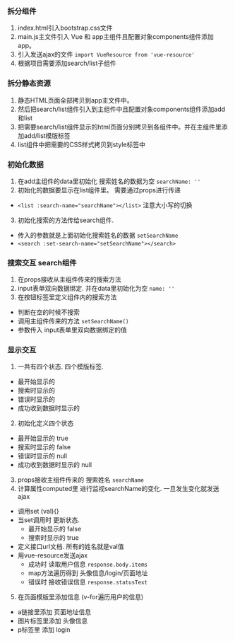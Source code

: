 ### 拆分组件
1. index.html引入bootstrap.css文件
2. main.js主文件引入 Vue 和 app主组件且配置对象components组件添加app。
3. 引入发送ajax的文件 `import VueResource from 'vue-resource'`
3. 根据项目需要添加search/list子组件

### 拆分静态资源
1. 静态HTML页面全部拷贝到app主文件中。
2. 然后把search/list组件引入到主组件中且配置对象components组件添加add和list
2. 把需要search/list组件显示的html页面分别拷贝到各组件中。并在主组件里添加add/list模版标签
3. list组件中把需要的CSS样式拷贝到style标签中

### 初始化数据
1. 在add主组件的data里初始化 搜索姓名的数据为空 `searchName: ''`
2. 初始化的数据要显示在list组件里。 需要通过props进行传递
  - `<list :search-name="searchName"></list>` 注意大小写的切换
3. 初始化搜索的方法传给search组件. 
  - 传入的参数就是上面初始化搜索姓名的数据 `setSearchName`
  - `<search :set-search-name="setSearchName"></search>`
  
### 搜索交互 search组件
1. 在props接收从主组件传来的搜索方法
2. input表单双向数据绑定. 并在data里初始化为空 `name: ''`
3. 在按钮标签里定义组件内的搜索方法
  - 判断在空的时候不搜索
  - 调用主组件传来的方法 `setSearchName()`
  - 参数传入 input表单里双向数据绑定的值
  
### 显示交互
1. 一共有四个状态. 四个模版标签. 
  - 最开始显示的
  - 搜索时显示的
  - 错误时显示的
  - 成功收到数据时显示的
2. 初始化定义四个状态 
  - 最开始显示的  true
  - 搜索时显示的  false 
  - 错误时显示的  null 
  - 成功收到数据时显示的  null
3. props接收主组件传来的 搜索姓名 `searchName`
4. 计算属性computed里 进行监视searchName的变化. 一旦发生变化就发送ajax
  - 调用set (val){}
  - 当set调用时 更新状态. 
      - 最开始显示的  false
      - 搜索时显示的  true
  - 定义接口url文档. 所有的姓名就是val值
  - 用vue-resource发送ajax
    - 成功时 读取用户信息  `response.body.items`
    - map方法遍历得到 头像信息/login/页面地址
    - 错误时 接收错误信息  `response.statusText`
5. 在页面模版里添加信息 (v-for遍历用户的信息)
  - a链接里添加 页面地址信息
  - 图片标签里添加 头像信息
  - p标签里 添加  login
